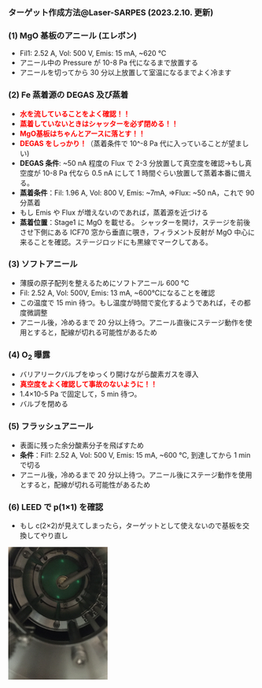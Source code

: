<h3>ターゲット作成方法@Laser-SARPES (2023.2.10. 更新)</h3>

<h3>(1) MgO 基板のアニール (エレボン)</h3>
<ul><li>Fil1: 2.52 A, Vol: 500 V, Emis: 15 mA, ~620 ℃ </li>
<li>アニール中の Pressure が 10<super>-8</super> Pa 代になるまで放置する</li>
<li>アニールを切ってから 30 分以上放置して室温になるまでよく冷ます</li></ul>

<h3>(2) Fe 蒸着源の DEGAS 及び蒸着</h3>
<ul><li><span style="color: red; "><b>水を流していることをよく確認！！</b></span></li>
<li><span style="color: red; "><b>蒸着していないときはシャッターを必ず閉める！！</b></span></li>
<li><span style="color: red; "><b>MgO基板はちゃんとアースに落とす！！</b></span></li>
<li><span style="color: red; "><b>DEGAS をしっかり！</b></span>（蒸着条件で 10^-8 Pa 代に入っていることが望ましい)</li>
<li><b>DEGAS 条件</b>: ~50 nA 程度の Flux で 2-3 分放置して真空度を確認→もし真空度が 10-8 Pa 代なら 0.5 nA にして 1 時間ぐらい放置して蒸着本番に備える。</li>
<li><b>蒸着条件</b>：Fil: 1.96 A, Vol: 800 V, Emis: ~7mA, =>Flux: ~50 nA，これで 90 分蒸着 </li>
<li>もし Emis や Flux が増えないのであれば，蒸着源を近づける</li>
<li><b>蒸着位置</b>：Stage1 に MgO を載せる。 シャッターを開け，ステージを前後させ下側にある ICF70 窓から垂直に覗き，フィラメント反射が MgO 中心に来ることを確認。ステージロッドにも黒線でマークしてある。</li></ul>

<h3>(3) ソフトアニール</h3>
<ul><li>薄膜の原子配列を整えるためにソフトアニール 600 ℃</li>
<li>Fil: 2.52 A, Vol: 500V, Emis: 13 mA, ~600℃になることを確認</li>
<li>この温度で 15 min 待つ。もし温度が時間で変化するようであれば，その都度微調整</li>
<li>アニール後，冷めるまで 20 分以上待つ。アニール直後にステージ動作を使用とすると，配線が切れる可能性があるため</li>
</ul>

<h3>(4) O<sub>2</sub> 曝露</h3>
<ul><li>バリアリークバルブをゆっくり開けながら酸素ガスを導入</li>
<li><b><font color="red">真空度をよく確認して事故のないように！！</font></b></li>
<li>1.4×10<super>-5</super> Pa で固定して，5 min 待つ。</li>
<li>バルブを閉める</li>
</ul>

<h3>(5) フラッシュアニール</h3>
<ul><li>表面に残った余分酸素分子を飛ばすため</li>
<li><b>条件</b>：Fil1: 2.52 A, Vol: 500 V, Emis: 15 mA, ~600 ℃, 到達してから 1 min で切る </li>
<li>アニール後，冷めるまで 20 分以上待つ。アニール後にステージ動作を使用とすると，配線が切れる可能性があるため</li></ul>

<h3>(6) LEED で p(1×1) を確認</h3>
<ul>
<li>もし c(2×2)が見えてしまったら，ターゲットとして使えないので基板を交換してやり直し</li>
</ul>
<img src="https://github.com/Hikaribussei-lab/homepage/blob/440db5b5bdc722eae09fbdac4a48a22bdc2a10c3/target/img/MgOFe.jpg" height="40%" width="40%" />
